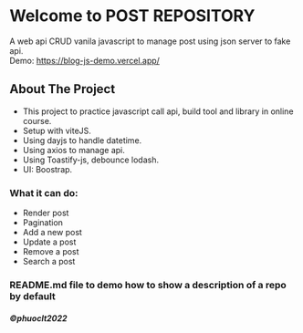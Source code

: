 # Welcome to POST REPOSITORY
 A web api CRUD vanila javascript to manage post using json server to fake api.
 </br>
 Demo: https://blog-js-demo.vercel.app/
<!-- ABOUT THE PROJECT -->
## About The Project
- This project to practice javascript call api, build tool and library in online course.
- Setup with viteJS.
- Using dayjs to handle datetime.
- Using axios to manage api.
- Using Toastify-js, debounce lodash.
- UI: Boostrap.

### What it can do:
* Render post 
* Pagination
* Add a new post
* Update a post
* Remove a post
* Search a post

### README.md file to demo how to show a description of a repo by default

##### ©phuoclt2022 
